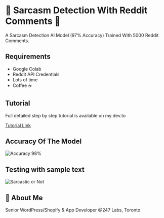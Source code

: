 # 🤨 Sarcasm Detection With Reddit Comments 🧐

A Sarcasm Detection AI Model (97% Accuracy) Trained With 5000 Reddit Comments.


## Requirements

- Google Colab
- Reddit API Credentials
- Lots of time
- Coffee ☕️




## Tutorial

Full detailed step by step tutorial is available on my dev.to 

[Tutorial Link](https://dev.to/stevenmathew/sarcasm-detection-ai-model-trained-with-reddit-comments-55kf)





## Accuracy Of The Model

![Accuracy 98%](https://media.dev.to/cdn-cgi/image/width=800%2Cheight=%2Cfit=scale-down%2Cgravity=auto%2Cformat=auto/https%3A%2F%2Fdev-to-uploads.s3.amazonaws.com%2Fuploads%2Farticles%2Fzj8wdqgpmd7mf1n92ez1.png)


## Testing with sample text

![Sarcastic or Not](https://dev-to-uploads.s3.amazonaws.com/uploads/articles/a8segcd9rs1qs7je18uj.png)

## 🚀 About Me
Senior WordPress/Shopify & App Developer @247 Labs, Toronto

